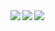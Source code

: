 <a href="https://github.com/anuraghazra/github-readme-stats">
  <img align="left" src="https://github-readme-stats.vercel.app/api?username=gatlinnewhouse&theme=github_dark" />
  <img align="left" src="https://github-readme-stats.vercel.app/api/wakatime?username=gatlinnewhouse&langs_count=8&line_height=1&theme=github_dark" />
  <img align="center" src="https://github-readme-stats.vercel.app/api/top-langs/?username=gatlinnewhouse&langs_count=8&theme=github_dark" />
</a>
